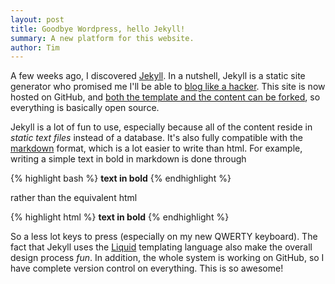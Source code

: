 ```yaml
---
layout: post
title: Goodbye Wordpress, hello Jekyll!
summary: A new platform for this website.
author: Tim
---
```


A few weeks ago, I discovered [Jekyll](https://github.com/mojombo/jekyll). In a nutshell, Jekyll is a static site generator who promised me I'll be able to [blog like a hacker](http://tom.preston-werner.com/2008/11/17/blogging-like-a-hacker.html). This site is now hosted on GitHub, and [both the template and the content can be forked](https://github.com/tpoisot/tpoisot.github.com), so everything is basically open source.

Jekyll is a lot of fun to use, especially because all of the content reside in *static text files* instead of a database. It's also fully compatible with the [markdown](http://daringfireball.net/projects/markdown/) format, which is a lot easier to write than html. For example, writing a simple text in bold in markdown is done through

{% highlight bash %}
**text in bold**
{% endhighlight %}

rather than the equivalent html

{% highlight html %}
<strong>text in bold</strong>
{% endhighlight %}

So a less lot keys to press (especially on my new QWERTY keyboard). The fact that Jekyll uses the [Liquid](https://github.com/Shopify/liquid/wiki) templating language also make the overall design process *fun*. In addition, the whole system is working on GitHub, so I have complete version control on everything. This is so awesome!